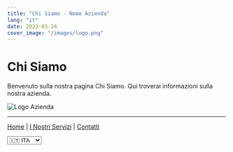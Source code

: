 ```yaml
---
title: "Chi Siamo - Nome Azienda"
lang: "it"
date: 2023-03-24
cover_image: "/images/logo.png"
---
```


# Chi Siamo

Benvenuto sulla nostra pagina Chi Siamo. Qui troverai informazioni sulla nostra azienda.

![Logo Azienda](/images/logo.png)

---

[Home](index.md) | [I Nostri Servizi](servizi.md) | [Contatti](contatti.md)

<!-- Cambio lingua -->
<div class="language-selector">
    <select onchange="location = this.value;">
        <option value="chi-siamo.md" selected>🇮🇹 ITA</option>
        <option value="chi-siamo-en.md">🇬🇧 ENG</option>
        <option value="chi-siamo-no.md">🇳🇴 NOR</option>
    </select>
</div>
